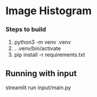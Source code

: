 # Image Histogram


### Steps to build 

1. python3 -m venv .venv
2. . .venv/bin/activate
3. pip install -r requirements.txt

## Running with input

streamlit run input/main.py